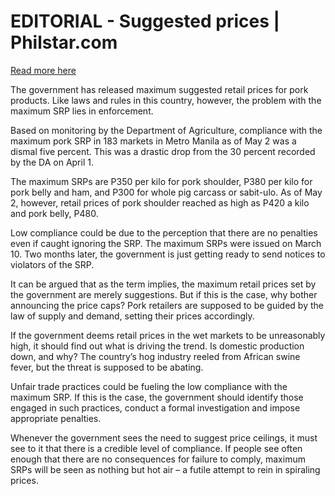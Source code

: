 # EDITORIAL - Suggested prices | Philstar.com

[Read more here](https://www.philstar.com/opinion/2025/05/09/2441609/editorial-suggested-prices)

The government has released maximum suggested retail prices for pork products. Like laws and rules in this country, however, the problem with the maximum SRP lies in enforcement.

Based on monitoring by the Department of Agriculture, compliance with the maximum pork SRP in 183 markets in Metro Manila as of May 2 was a dismal five percent. This was a drastic drop from the 30 percent recorded by the DA on April 1.

The maximum SRPs are P350 per kilo for pork shoulder, P380 per kilo for pork belly and ham, and P300 for whole pig carcass or sabit-ulo. As of May 2, however, retail prices of pork shoulder reached as high as P420 a kilo and pork belly, P480.

Low compliance could be due to the perception that there are no penalties even if caught ignoring the SRP. The maximum SRPs were issued on March 10. Two months later, the government is just getting ready to send notices to violators of the SRP.

It can be argued that as the term implies, the maximum retail prices set by the government are merely suggestions. But if this is the case, why bother announcing the price caps? Pork retailers are supposed to be guided by the law of supply and demand, setting their prices accordingly.

If the government deems retail prices in the wet markets to be unreasonably high, it should find out what is driving the trend. Is domestic production down, and why? The country’s hog industry reeled from African swine fever, but the threat is supposed to be abating.

Unfair trade practices could be fueling the low compliance with the maximum SRP. If this is the case, the government should identify those engaged in such practices, conduct a formal investigation and impose appropriate penalties.

Whenever the government sees the need to suggest price ceilings, it must see to it that there is a credible level of compliance. If people see often enough that there are no consequences for failure to comply, maximum SRPs will be seen as nothing but hot air – a futile attempt to rein in spiraling prices.